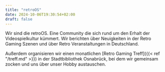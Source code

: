 ```yaml
---
title: "retroOS"
date: 2024-10-06T19:30:54+02:00
draft: false
---
```


Wir sind die retroOS. Eine Community die sich rund um den Erhalt der Videospielkultur kümmert.
Wir berichten über Neuigkeiten in der Retro Gaming Szenen und über Retro Veranstaltungen in Deutschland.

Außerdem organisieren wir einen monatlichen [Retro Gaming Treff]({{< ref "/treff.md" >}}) in der Stadtbibliothek Osnabrück, bei dem wir gemeinsam zocken und uns über unser Hobby austauschen.
